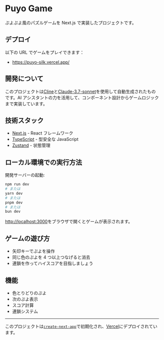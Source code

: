 # Puyo Game

ぷよぷよ風のパズルゲームを Next.js で実装したプロジェクトです。

## デプロイ

以下の URL でゲームをプレイできます：

- https://puyo-silk.vercel.app/

## 開発について

このプロジェクトは[Cline](https://github.com/Coline/Cline)と[Claude-3.7-sonnet](https://www.anthropic.com/claude)を使用して自動生成されたものです。AI アシスタントの力を活用して、コンポーネント設計からゲームロジックまで実装しています。

## 技術スタック

- [Next.js](https://nextjs.org) - React フレームワーク
- [TypeScript](https://www.typescriptlang.org/) - 型安全な JavaScript
- [Zustand](https://github.com/pmndrs/zustand) - 状態管理

## ローカル環境での実行方法

開発サーバーの起動:

```bash
npm run dev
# または
yarn dev
# または
pnpm dev
# または
bun dev
```

[http://localhost:3000](http://localhost:3000)をブラウザで開くとゲームが表示されます。

## ゲームの遊び方

- 矢印キーでぷよを操作
- 同じ色のぷよを 4 つ以上つなげると消去
- 連鎖を作ってハイスコアを目指しましょう

## 機能

- 色とりどりのぷよ
- 次のぷよ表示
- スコア計算
- 連鎖システム

---

このプロジェクトは[`create-next-app`](https://nextjs.org/docs/app/api-reference/cli/create-next-app)で初期化され、[Vercel](https://vercel.com/)にデプロイされています。
